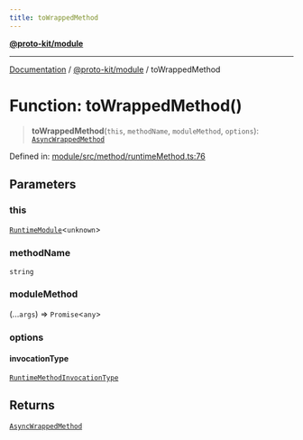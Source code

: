 ```yaml
---
title: toWrappedMethod
---
```


[**@proto-kit/module**](../README.md)

***

[Documentation](../../../README.md) / [@proto-kit/module](../README.md) / toWrappedMethod

# Function: toWrappedMethod()

> **toWrappedMethod**(`this`, `methodName`, `moduleMethod`, `options`): [`AsyncWrappedMethod`](../type-aliases/AsyncWrappedMethod.md)

Defined in: [module/src/method/runtimeMethod.ts:76](https://github.com/proto-kit/framework/blob/b953c754e500c62f01fbbd6d09adfb2f5577269d/packages/module/src/method/runtimeMethod.ts#L76)

## Parameters

### this

[`RuntimeModule`](../classes/RuntimeModule.md)\<`unknown`\>

### methodName

`string`

### moduleMethod

(...`args`) => `Promise`\<`any`\>

### options

#### invocationType

[`RuntimeMethodInvocationType`](../type-aliases/RuntimeMethodInvocationType.md)

## Returns

[`AsyncWrappedMethod`](../type-aliases/AsyncWrappedMethod.md)
